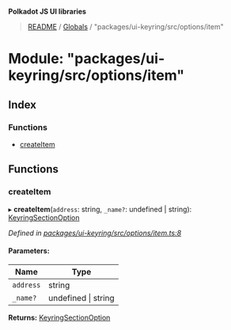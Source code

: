 **Polkadot JS UI libraries**

> [README](../README.md) / [Globals](../globals.md) / "packages/ui-keyring/src/options/item"

# Module: "packages/ui-keyring/src/options/item"

## Index

### Functions

* [createItem](_packages_ui_keyring_src_options_item_.md#createitem)

## Functions

### createItem

▸ **createItem**(`address`: string, `_name?`: undefined \| string): [KeyringSectionOption](../interfaces/_packages_ui_keyring_src_options_types_.keyringsectionoption.md)

*Defined in [packages/ui-keyring/src/options/item.ts:8](https://github.com/polkadot-js/ui/blob/1833b1a2/packages/ui-keyring/src/options/item.ts#L8)*

#### Parameters:

Name | Type |
------ | ------ |
`address` | string |
`_name?` | undefined \| string |

**Returns:** [KeyringSectionOption](../interfaces/_packages_ui_keyring_src_options_types_.keyringsectionoption.md)
